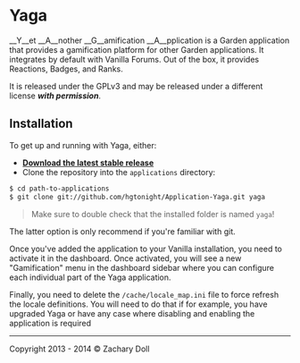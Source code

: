 # Yaga

__Y__et __A__nother __G__amification __A__pplication is a Garden application that provides a gamification platform for other Garden applications. It integrates by default with Vanilla Forums. Out of the box, it provides Reactions, Badges, and Ranks.

It is released under the GPLv3 and may be released under a different license _**with permission**_.


## Installation

To get up and running with Yaga, either:

* __[Download the latest stable release](http://vanillaforums.org/get/yaga-application)__
* Clone the repository into the `applications` directory:

```sh
$ cd path-to-applications
$ git clone git://github.com/hgtonight/Application-Yaga.git yaga
```

> Make sure to double check that the installed folder is named `yaga`!

The latter option is only recommend if you're familiar with git.

Once you've added the application to your Vanilla installation, you need to activate it in the dashboard. Once activated, you will see a new "Gamification" menu in the dashboard sidebar where you can configure each individual part of the Yaga application.

Finally, you need to delete the `/cache/locale_map.ini` file to force refresh the locale definitions.
You will need to do that if for example, you have upgraded Yaga or have any case where disabling and enabling the application is required

---
Copyright 2013 - 2014 © Zachary Doll
